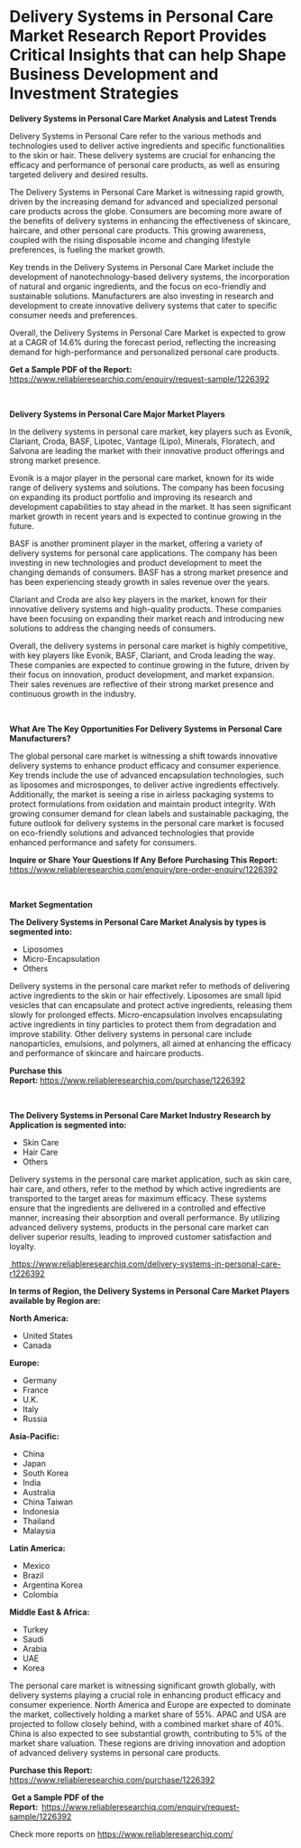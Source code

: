 <p><h1>Delivery Systems in Personal Care Market Research Report Provides Critical Insights that can help Shape Business Development and Investment Strategies</h1></p><p><strong>Delivery Systems in Personal Care Market Analysis and Latest Trends</strong></p>
<p><p>Delivery Systems in Personal Care refer to the various methods and technologies used to deliver active ingredients and specific functionalities to the skin or hair. These delivery systems are crucial for enhancing the efficacy and performance of personal care products, as well as ensuring targeted delivery and desired results.</p><p>The Delivery Systems in Personal Care Market is witnessing rapid growth, driven by the increasing demand for advanced and specialized personal care products across the globe. Consumers are becoming more aware of the benefits of delivery systems in enhancing the effectiveness of skincare, haircare, and other personal care products. This growing awareness, coupled with the rising disposable income and changing lifestyle preferences, is fueling the market growth.</p><p>Key trends in the Delivery Systems in Personal Care Market include the development of nanotechnology-based delivery systems, the incorporation of natural and organic ingredients, and the focus on eco-friendly and sustainable solutions. Manufacturers are also investing in research and development to create innovative delivery systems that cater to specific consumer needs and preferences.</p><p>Overall, the Delivery Systems in Personal Care Market is expected to grow at a CAGR of 14.6% during the forecast period, reflecting the increasing demand for high-performance and personalized personal care products.</p></p>
<p><strong>Get a Sample PDF of the Report:&nbsp;</strong> <a href="https://www.reliableresearchiq.com/enquiry/request-sample/1226392">https://www.reliableresearchiq.com/enquiry/request-sample/1226392</a></p>
<p>&nbsp;</p>
<p><strong>Delivery Systems in Personal Care Major Market Players</strong></p>
<p><p>In the delivery systems in personal care market, key players such as Evonik, Clariant, Croda, BASF, Lipotec, Vantage (Lipo), Minerals, Floratech, and Salvona are leading the market with their innovative product offerings and strong market presence.</p><p>Evonik is a major player in the personal care market, known for its wide range of delivery systems and solutions. The company has been focusing on expanding its product portfolio and improving its research and development capabilities to stay ahead in the market. It has seen significant market growth in recent years and is expected to continue growing in the future.</p><p>BASF is another prominent player in the market, offering a variety of delivery systems for personal care applications. The company has been investing in new technologies and product development to meet the changing demands of consumers. BASF has a strong market presence and has been experiencing steady growth in sales revenue over the years.</p><p>Clariant and Croda are also key players in the market, known for their innovative delivery systems and high-quality products. These companies have been focusing on expanding their market reach and introducing new solutions to address the changing needs of consumers.</p><p>Overall, the delivery systems in personal care market is highly competitive, with key players like Evonik, BASF, Clariant, and Croda leading the way. These companies are expected to continue growing in the future, driven by their focus on innovation, product development, and market expansion. Their sales revenues are reflective of their strong market presence and continuous growth in the industry.</p></p>
<p>&nbsp;</p>
<p><strong>What Are The Key Opportunities For Delivery Systems in Personal Care Manufacturers?</strong></p>
<p><p>The global personal care market is witnessing a shift towards innovative delivery systems to enhance product efficacy and consumer experience. Key trends include the use of advanced encapsulation technologies, such as liposomes and microsponges, to deliver active ingredients effectively. Additionally, the market is seeing a rise in airless packaging systems to protect formulations from oxidation and maintain product integrity. With growing consumer demand for clean labels and sustainable packaging, the future outlook for delivery systems in the personal care market is focused on eco-friendly solutions and advanced technologies that provide enhanced performance and safety for consumers.</p></p>
<p><strong>Inquire or Share Your Questions If Any Before Purchasing This Report:</strong> <a href="https://www.reliableresearchiq.com/enquiry/pre-order-enquiry/1226392">https://www.reliableresearchiq.com/enquiry/pre-order-enquiry/1226392</a></p>
<p>&nbsp;</p>
<p><strong>Market Segmentation</strong></p>
<p><strong>The Delivery Systems in Personal Care Market Analysis by types is segmented into:</strong></p>
<p><ul><li>Liposomes</li><li>Micro-Encapsulation</li><li>Others</li></ul></p>
<p><p>Delivery systems in the personal care market refer to methods of delivering active ingredients to the skin or hair effectively. Liposomes are small lipid vesicles that can encapsulate and protect active ingredients, releasing them slowly for prolonged effects. Micro-encapsulation involves encapsulating active ingredients in tiny particles to protect them from degradation and improve stability. Other delivery systems in personal care include nanoparticles, emulsions, and polymers, all aimed at enhancing the efficacy and performance of skincare and haircare products.</p></p>
<p><strong>Purchase this Report:&nbsp;</strong><a href="https://www.reliableresearchiq.com/purchase/1226392">https://www.reliableresearchiq.com/purchase/1226392</a></p>
<p>&nbsp;</p>
<p><strong>The Delivery Systems in Personal Care Market Industry Research by Application is segmented into:</strong></p>
<p><ul><li>Skin Care</li><li>Hair Care</li><li>Others</li></ul></p>
<p><p>Delivery systems in the personal care market application, such as skin care, hair care, and others, refer to the method by which active ingredients are transported to the target areas for maximum efficacy. These systems ensure that the ingredients are delivered in a controlled and effective manner, increasing their absorption and overall performance. By utilizing advanced delivery systems, products in the personal care market can deliver superior results, leading to improved customer satisfaction and loyalty.</p></p>
<p><a href="https://www.reliableresearchiq.com/delivery-systems-in-personal-care-r1226392">&nbsp;https://www.reliableresearchiq.com/delivery-systems-in-personal-care-r1226392</a></p>
<p><strong>In terms of Region, the Delivery Systems in Personal Care Market Players available by Region are:</strong></p>
<p>
    <p> <strong> North America: </strong>
        <ul>
            <li>United States</li>
            <li>Canada</li>
        </ul>
        </p> 
    <p> <strong> Europe: </strong>
        <ul>
            <li>Germany</li>
            <li>France</li>
            <li>U.K.</li>
            <li>Italy</li>
            <li>Russia</li>
        </ul>
        </p> 
    <p> <strong> Asia-Pacific: </strong>
        <ul>
            <li>China</li>
            <li>Japan</li>
            <li>South Korea</li>
            <li>India</li>
            <li>Australia</li>
            <li>China Taiwan</li>
            <li>Indonesia</li>
            <li>Thailand</li>
            <li>Malaysia</li>
        </ul>
        </p> 
    <p> <strong> Latin America: </strong>
        <ul>
            <li>Mexico</li>
            <li>Brazil</li>
            <li>Argentina Korea</li>
            <li>Colombia</li>
        </ul>
        </p> 
    <p> <strong> Middle East & Africa: </strong>
        <ul>
            <li>Turkey</li>
            <li>Saudi</li>
            <li>Arabia</li>
            <li>UAE</li>
            <li>Korea</li>
        </ul>
    </p>
    </p>
<p><p>The personal care market is witnessing significant growth globally, with delivery systems playing a crucial role in enhancing product efficacy and consumer experience. North America and Europe are expected to dominate the market, collectively holding a market share of 55%. APAC and USA are projected to follow closely behind, with a combined market share of 40%. China is also expected to see substantial growth, contributing to 5% of the market share valuation. These regions are driving innovation and adoption of advanced delivery systems in personal care products.</p></p>
<p><strong>Purchase this Report: </strong><a href="https://www.reliableresearchiq.com/purchase/1226392">https://www.reliableresearchiq.com/purchase/1226392</a></p>
<p>&nbsp;<strong>Get a Sample PDF of the Report:&nbsp;&nbsp;</strong><a href="https://www.reliableresearchiq.com/enquiry/request-sample/1226392">https://www.reliableresearchiq.com/enquiry/request-sample/1226392</a></p>
<p><strong></strong></p>
<p>Check more reports on <a href="https://www.reliableresearchiq.com/">https://www.reliableresearchiq.com/</a></p>